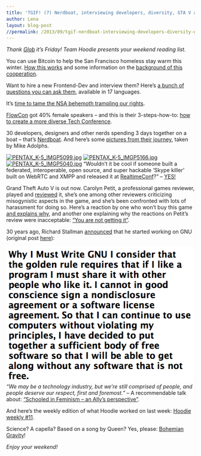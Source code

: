 ```yaml
---
title: 'TGIF! (7) Nerdboat, interviewing developers, diversity, GTA V and a &#8216;Skype Killer&#8217;'
author: Lena
layout: blog-post
//permalink: /2013/09/tgif-nerdboat-interviewing-developers-diversity-gta-v-and-a-skype-killer/
---
```

*Thank [Glob][1] it&#8217;s Friday! Team Hoodie presents your weekend reading list.*

You can use Bitcoin to help the San Francisco homeless stay warm this winter. [How this works][2] and some information on the [background of this cooperation][3].

Want to hire a new Frontend-Dev and interview them? Here&#8217;s [a bunch of questions you can ask them][4], available in 17 languages. <!--more-->

It&#8217;s [time to tame the NSA behemoth trampling our rights][5].

[FlowCon][6] got 40% female speakers &#8211; and this is their 3-steps-how-to: [how to create a more diverse Tech Conference][7].

30 developers, designers and other nerds spending 3 days together on a boat &#8211; that&#8217;s [Nerdboat][8]. And here&#8217;s some [pictures from their journey][9], taken by Mike Adolphs.

[<img src="http://farm3.staticflickr.com/2825/9902375616_7f12868b80_z.jpg" alt="PENTAX_K-5_IMGP5099.jpg" width="640" height="424" />][10] [<img src="http://farm6.staticflickr.com/5496/9902660806_055465ae05_z.jpg" alt="PENTAX_K-5_IMGP5166.jpg" width="640" height="424" />][11] [<img src="http://farm8.staticflickr.com/7333/9902142613_ed6bf8ae37_z.jpg" alt="PENTAX_K-5_IMGP5040.jpg" width="640" height="424" />][12]
&#8220;Wouldn&#8217;t it be cool if someone built a federated, interoperable, open source, and super hackable &#8216;Skype killer&#8217; built on WebRTC and XMPP and released it at [RealtimeConf][13]?&#8221; – [YES!][14]

Grand Theft Auto V is out now. Carolyn Petit, a professional games reviewer, played and [reviewed][15] it, she&#8217;s one among other reviewers criticizing misogynistic aspects in the game, and she&#8217;s been confronted with lots of harassment for doing so. Here&#8217;s a reaction by one who won&#8217;t buy this game [and explains why][16], and another one explaining why the reactions on Petit&#8217;s review were inacceptable: [&#8220;You are not getting it&#8221;][17].

30 years ago, Richard Stallman [announced][18] that he started working on GNU (original post [here][19]):

[<img class="alignnone" src="/dist1/blog/2013/09/gnu.png" alt="" width="512" height="362" />][18]
*&#8220;We may be a technology industry, but we’re still comprised of people, and people deserve our respect, first and foremost.&#8221;* – A recommendable talk about: [&#8220;Schooled in Feminism &#8211; an Ally&#8217;s perspective&#8221;][20].

And here&#8217;s the weekly edition of what Hoodie worked on last week: [Hoodie weekly #11][21].

Science? A capella? Based on a song by Queen? Yes, please: [Bohemian Gravity][22]!



*Enjoy your weekend!*

 [1]: https://www.youtube.com/watch?v=3Wsj0fAuzBs
 [2]: http://bitcoinexaminer.org/you-can-use-bitcoin-to-help-the-san-francisco-homeless-stay-warm-this-winter/
 [3]: http://www.bitcoinnotbombs.com/feeding-and-housing-the-homeless-with-bitcoin/
 [4]: https://github.com/darcyclarke/Front-end-Developer-Interview-Questions
 [5]: http://www.theguardian.com/commentisfree/2013/sep/13/nsa-behemoth-trampling-rights
 [6]: http://flowcon.org/flowcon-sanfran-2013/
 [7]: http://continuousdelivery.com/2013/09/how-we-got-40-female-speakers-at-flowcon/
 [8]: http://nerdbo.at/
 [9]: http://www.flickr.com/photos/fooforge/sets/72157635817813894
 [10]: http://www.flickr.com/photos/fooforge/9902375616/ "PENTAX_K-5_IMGP5099.jpg von fooforge bei Flickr"
 [11]: http://www.flickr.com/photos/fooforge/9902660806/ "PENTAX_K-5_IMGP5166.jpg von fooforge bei Flickr"
 [12]: http://www.flickr.com/photos/fooforge/9902142613/ "PENTAX_K-5_IMGP5040.jpg von fooforge bei Flickr"
 [13]: http://2013.realtimeconf.com/
 [14]: http://blog.andyet.com/2013/09/26/what-the-heck-why-not
 [15]: http://www.gamespot.com/grand-theft-auto-v/reviews/grand-theft-auto-v-review-6414475/?page=2
 [16]: https://medium.com/ladybits-on-medium/a01ddf9ef69c
 [17]: http://howtonotsuckatgamedesign.com/2013/09/you-are-not-getting-it/
 [18]: http://wiredvanity.tumblr.com/post/62404525758/why-i-must-write-gnu-i-consider-that-the-golden
 [19]: http://blogs.computerworlduk.com/open-enterprise/2013/09/the-birth-of-a-gnu-era/index.htm
 [20]: https://presentate.com/kurafire/talks/schooled-in-feminism-an-allys-perspective
 [21]: http://weekly.hood.ie/2013/09/23.html
 [22]: https://www.youtube.com/watch?v=2rjbtsX7twc&list=UUTev4RNBiu6lqtx8z1e87fQ
